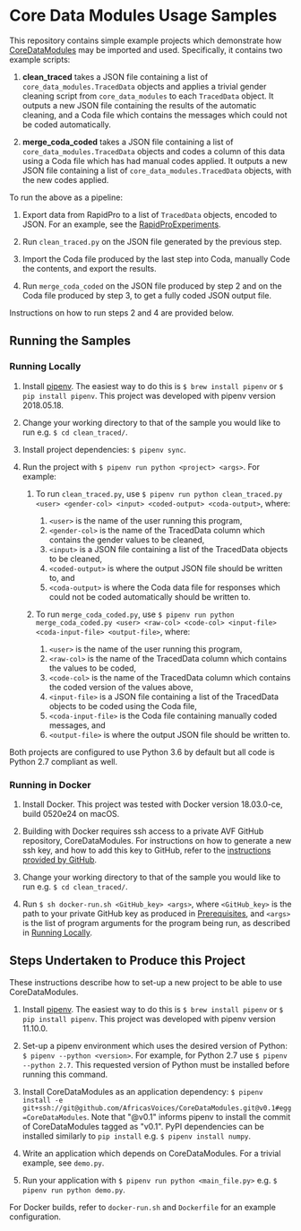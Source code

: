 # Core Data Modules Usage Samples
This repository contains simple example projects which demonstrate how
[CoreDataModules](https://github.com/AfricasVoices/CoreDataModules) may be imported and used. 
Specifically, it contains two example scripts:

1. **clean_traced** takes a JSON file containing a list of `core_data_modules.TracedData` objects and applies
   a trivial gender cleaning script from `core_data_modules` to each `TracedData` object. It outputs a new JSON
   file containing the results of the automatic cleaning, and a Coda file which contains the messages which 
   could not be coded automatically.
   
1. **merge_coda_coded** takes a JSON file containing a list of `core_data_modules.TracedData` objects and codes
   a column of this data using a Coda file which has had manual codes applied. It outputs a new JSON file
   containing a list of `core_data_modules.TracedData` objects, with the new codes applied.


To run the above as a pipeline:

1. Export data from RapidPro to a list of `TracedData` objects, encoded to JSON.
   For an example, see the [RapidProExperiments](https://github.com/AfricasVoices/RapidProExperiments).

2. Run `clean_traced.py` on the JSON file generated by the previous step.

3. Import the Coda file produced by the last step into Coda, manually Code the contents, and export the results.

4. Run `merge_coda_coded` on the JSON file produced by step 2 and on the Coda file produced by step 3, to 
   get a fully coded JSON output file.

Instructions on how to run steps 2 and 4 are provided below. 

## Running the Samples

### Running Locally
1. Install [pipenv](https://docs.pipenv.org/#install-pipenv-today). 
The easiest way to do this is `$ brew install pipenv` or `$ pip install pipenv`. 
This project was developed with pipenv version 2018.05.18.

1. Change your working directory to that of the sample you would like to run e.g. `$ cd clean_traced/`.

1. Install project dependencies: `$ pipenv sync`.

1. Run the project with `$ pipenv run python <project> <args>`. For example:
    1. To run `clean_traced.py`, use
       `$ pipenv run python clean_traced.py <user> <gender-col> <input> <coded-output> <coda-output>`, where:
        1. `<user>` is the name of the user running this program,
        1. `<gender-col>` is the name of the TracedData column which contains the gender values to be cleaned,
        1. `<input>` is a JSON file containing a list of the TracedData objects to be cleaned,
        1. `<coded-output>` is where the output JSON file should be written to, and
        1. `<coda-output>` is where the Coda data file for responses which could not be coded automatically should be
           written to.
           
    1. To run `merge_coda_coded.py`, use
       `$ pipenv run python merge_coda_coded.py <user> <raw-col> <code-col> <input-file> <coda-input-file> <output-file>`,
       where:
        1. `<user>` is the name of the user running this program,
        1. `<raw-col>` is the name of the TracedData column which contains the values to be coded,
        1. `<code-col>` is the name of the TracedData column which contains the coded version of the values above,
        1. `<input-file>` is a JSON file containing a list of the TracedData objects to be coded using the Coda file,
        1. `<coda-input-file>` is the Coda file containing manually coded messages, and
        1. `<output-file>` is where the output JSON file should be written to.
        
Both projects are configured to use Python 3.6 by default but all code is Python 2.7 compliant as well.

### Running in Docker
1. Install Docker. This project was tested with Docker version 18.03.0-ce, build 0520e24 on macOS.

1. Building with Docker requires ssh access to a private AVF GitHub repository, CoreDataModules. 
   For instructions on how to generate a new ssh key, and how to add this key to GitHub, refer to the
   [instructions provided by GitHub](https://help.github.com/articles/connecting-to-github-with-ssh/).

1. Change your working directory to that of the sample you would like to run e.g. `$ cd clean_traced/`.

1. Run `$ sh docker-run.sh <GitHub_key> <args>`, where 
   `<GitHub_key>` is the path to your private GitHub key as produced in [Prerequisites](#prerequisites), and
   `<args>` is the list of program arguments for the program being run, as described 
   in [Running Locally](#running-locally).

## Steps Undertaken to Produce this Project
These instructions describe how to set-up a new project to be able to use CoreDataModules.

1. Install [pipenv](https://docs.pipenv.org/#install-pipenv-today). 
The easiest way to do this is `$ brew install pipenv` or `$ pip install pipenv`. 
This project was developed with pipenv version 11.10.0. 

1. Set-up a pipenv environment which uses the desired version of Python: `$ pipenv --python <version>`.
For example, for Python 2.7 use `$ pipenv --python 2.7`. This requested version of Python must be installed before
running this command.

1. Install CoreDataModules as an application dependency: 
`$ pipenv install -e git+ssh://git@github.com/AfricasVoices/CoreDataModules.git@v0.1#egg=CoreDataModules`. 
Note that "@v0.1" informs pipenv to install the commit of CoreDataModules tagged as "v0.1". 
PyPI dependencies can be installed similarly to `pip install` e.g. `$ pipenv install numpy`.

1. Write an application which depends on CoreDataModules. For a trivial example, see `demo.py`.

1. Run your application with `$ pipenv run python <main_file.py>` e.g. `$ pipenv run python demo.py`.

For Docker builds, refer to `docker-run.sh` and `Dockerfile` for an example configuration.
